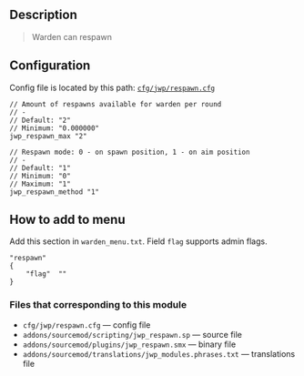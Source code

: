 ## Description
>Warden can respawn

## Configuration
Config file is located by this path:
[`cfg/jwp/respawn.cfg`](../blob/master/cfg/jwp/respawn.cfg)
```
// Amount of respawns available for warden per round
// -
// Default: "2"
// Minimum: "0.000000"
jwp_respawn_max "2"

// Respawn mode: 0 - on spawn position, 1 - on aim position
// -
// Default: "1"
// Minimum: "0"
// Maximum: "1"
jwp_respawn_method "1"
```

## How to add to menu
Add this section in `warden_menu.txt`. Field `flag` supports admin flags.
```
"respawn"
{
	"flag"	""
}
```

### Files that corresponding to this module
- `cfg/jwp/respawn.cfg` — config file
- `addons/sourcemod/scripting/jwp_respawn.sp` — source file
- `addons/sourcemod/plugins/jwp_respawn.smx` — binary file
- `addons/sourcemod/translations/jwp_modules.phrases.txt` — translations file